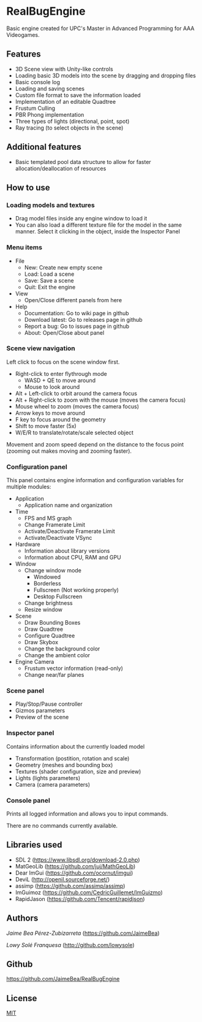 # RealBugEngine

Basic engine created for UPC's Master in Advanced Programming for AAA Videogames.

## Features

- 3D Scene view with Unity-like controls
- Loading basic 3D models into the scene by dragging and dropping files
- Basic console log
- Loading and saving scenes
- Custom file format to save the information loaded
- Implementation of an editable Quadtree
- Frustum Culling
- PBR Phong implementation
- Three types of lights (directional, point, spot)
- Ray tracing (to select objects in the scene)

## Additional features

- Basic templated pool data structure to allow for faster allocation/deallocation of resources

## How to use

### Loading models and textures

- Drag model files inside any engine window to load it
- You can also load a different texture file for the model in the same manner. Select it clicking in the object, inside the Inspector Panel

### Menu items

- File
  - New: Create new empty scene
  - Load: Load a scene 
  - Save: Save a scene
  - Quit: Exit the engine
- View
  - Open/Close different panels from here
- Help
  - Documentation: Go to wiki page in github
  - Download latest: Go to releases page in github
  - Report a bug: Go to issues page in github
  - About: Open/Close about panel

### Scene view navigation

Left click to focus on the scene window first.

- Right-click to enter flythrough mode
  - WASD + QE to move around
  - Mouse to look around
- Alt + Left-click to orbit around the camera focus
- Alt + Right-click to zoom with the mouse (moves the camera focus)
- Mouse wheel to zoom (moves the camera focus)
- Arrow keys to move around
- F key to focus around the geometry
- Shift to move faster (5x)
- W/E/R to translate/rotate/scale selected object

Movement and zoom speed depend on the distance to the focus point (zooming out makes moving and zooming faster).

### Configuration panel

This panel contains engine information and configuration variables for multiple modules:

- Application
  - Application name and organization
- Time
  - FPS and MS graph
  - Change Framerate Limit
  - Activate/Deactivate Framerate Limit
  - Activate/Deactivate VSync
- Hardware
  - Information about library versions
  - Information about CPU, RAM and GPU
- Window
  - Change window mode
    - Windowed
    - Borderless
    - Fullscreen (Not working properly)
    - Desktop Fullscreen
  - Change brightness
  - Resize window
- Scene
  - Draw Bounding Boxes
  - Draw Quadtree
  - Configure Quadtree
  - Draw Skybox
  - Change the background color
  - Change the ambient color
- Engine Camera
  - Frustum vector information (read-only)
  - Change near/far planes

### Scene panel
- Play/Stop/Pause controller
- Gizmos parameters
- Preview of the scene

### Inspector panel
Contains information about the currently loaded model

- Transformation (postition, rotation and scale)
- Geometry (meshes and bounding box)
- Textures (shader configuration, size and preview)
- Lights (lights parameters)
- Camera (camera parameters)

### Console panel

Prints all logged information and allows you to input commands.

There are no commands currently available.

## Libraries used

- SDL 2 (https://www.libsdl.org/download-2.0.php)
- MatGeoLib (https://github.com/juj/MathGeoLib)
- Dear ImGui (https://github.com/ocornut/imgui)
- DeviL (http://openil.sourceforge.net/)
- assimp (https://github.com/assimp/assimp)
- ImGuimoz (https://github.com/CedricGuillemet/ImGuizmo)
- RapidJason (https://github.com/Tencent/rapidjson)

## Authors

_Jaime Bea Pérez-Zubizarreta_ (https://github.com/JaimeBea)

_Lowy Solé Franquesa_ (http://github.com/lowysole)

## Github

https://github.com/JaimeBea/RealBugEngine

## License

[MIT](./LICENSE)

